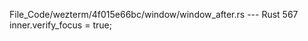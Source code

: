 File_Code/wezterm/4f015e66bc/window/window_after.rs --- Rust
                                                                                                                                                           567                     inner.verify_focus = true;

